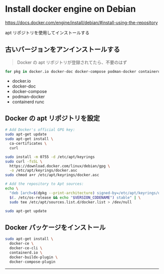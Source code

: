 # Install docker engine on Debian

https://docs.docker.com/engine/install/debian/#install-using-the-repository

apt リポジトリを使用してインストールする

## 古いバージョンをアンインストールする

> Docker の apt リポジトリが登録されてたら、不要のはず

~~~sh
for pkg in docker.io docker-doc docker-compose podman-docker containerd runc; do sudo apt-get remove $pkg; done
~~~
- docker.io
- docker-doc
- docker-compose
- podman-docker
- containerd runc

## Docker の apt リポジトリを設定

~~~sh
# Add Docker's official GPG key:
sudo apt-get update
sudo apt-get install \
  ca-certificates \
  curl

sudo install -m 0755 -d /etc/apt/keyrings
sudo curl -fsSL \
  https://download.docker.com/linux/debian/gpg \
  -o /etc/apt/keyrings/docker.asc
sudo chmod a+r /etc/apt/keyrings/docker.asc

# Add the repository to Apt sources:
echo \
  "deb [arch=$(dpkg --print-architecture) signed-by=/etc/apt/keyrings/docker.asc] https://download.docker.com/linux/debian \
  $(. /etc/os-release && echo "$VERSION_CODENAME") stable" | \
  sudo tee /etc/apt/sources.list.d/docker.list > /dev/null

sudo apt-get update
~~~

## Docker パッケージをインストール

~~~sh
sudo apt-get install \
  docker-ce \
  docker-ce-cli \
  containerd.io \
  docker-buildx-plugin \
  docker-compose-plugin
~~~
---
